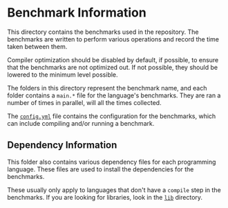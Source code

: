# Benchmark Information

This directory contains the benchmarks used in the repository. The benchmarks are written to perform various operations and record the time taken between them.

Compiler optimization should be disabled by default, if possible, to ensure that the benchmarks are not optimized out. 
If not possible, they should be lowered to the minimum level possible.

The folders in this directory represent the benchmark name, and each folder contains a `main.*` file for the language's benchmarks.
They are ran a number of times in parallel, will all the times collected.

The [`config.yml`](config.yml) file contains the configuration for the benchmarks, which can include compiling and/or running a benchmark.

## Dependency Information

This folder also contains various dependency files for each programming language. These files are used to install the dependencies for the benchmarks.

These usually only apply to languages that don't have a `compile` step in the benchmarks. If you are looking for libraries, look in the [`lib`](../lib) directory.